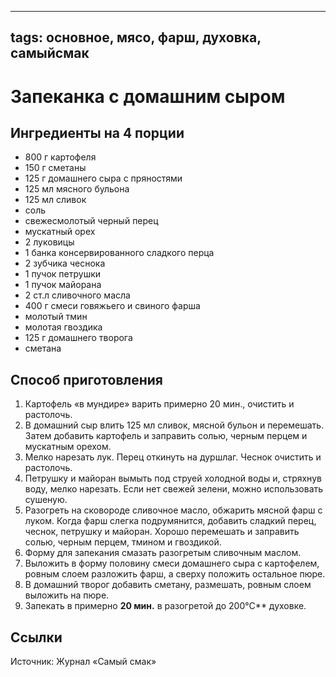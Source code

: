 ----
tags: основное, мясо, фарш, духовка, самыйсмак
----

# Запеканка с домашним сыром
## Ингредиенты на 4 порции
- 800 г картофеля
- 150 г сметаны
- 125 г домашнего сыра с пряностями
- 125 мл мясного бульона
- 125 мл сливок
- соль
- свежесмолотый черный перец
- мускатный орех
- 2 луковицы
- 1 банка консервированного сладкого перца
- 2 зубчика чеснока
- 1 пучок петрушки
- 1 пучок майорана
- 2 ст.л сливочного масла
- 400 г смеси говяжьего и свиного фарша
- молотый тмин
- молотая гвоздика
- 125 г домашнего творога
- сметана

## Способ приготовления
1. Картофель «в мундире» варить примерно 20 мин., очистить и растолочь.
2. В домашний сыр влить 125 мл сливок, мясной бульон и перемешать. Затем добавить картофель и заправить солью, черным перцем и мускатным орехом.
3. Мелко нарезать лук. Перец откинуть на дуршлаг. Чеснок очистить и растолочь.
4. Петрушку и майоран вымыть под струей холодной воды и, стряхнув воду, мелко нарезать. Если нет свежей зелени, можно использовать сушеную.
5. Разогреть на сковороде сливочное масло, обжарить мясной фарш с луком. Когда фарш слегка подрумянится, добавить сладкий перец, чеснок, петрушку и майоран. Хорошо перемешать и заправить солью, черным перцем, тмином и гвоздикой.
6. Форму для запекания смазать разогретым сливочным маслом.
7. Выложить в форму половину смеси домашнего сыра с картофелем, ровным слоем разложить фарш, а сверху положить остальное пюре.
8. В домашний творог добавить сметану, размешать, ровным слоем выложить на пюре.
9. Запекать в примерно **20 мин.** в разогретой до 200&deg;C** духовке.

## Ссылки
Источник: Журнал «Самый смак»
